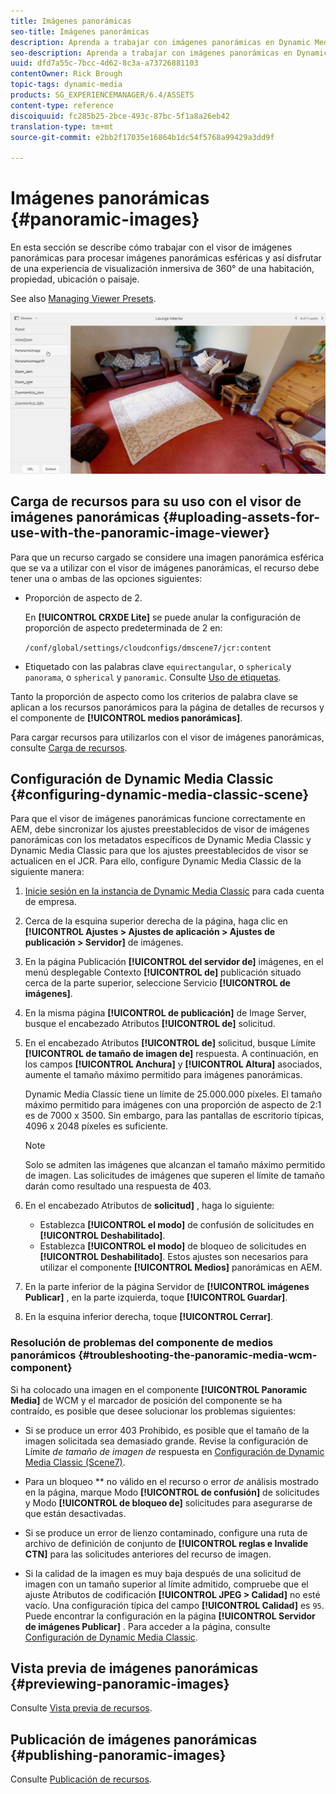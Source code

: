 ```yaml
---
title: Imágenes panorámicas
seo-title: Imágenes panorámicas
description: Aprenda a trabajar con imágenes panorámicas en Dynamic Media.
seo-description: Aprenda a trabajar con imágenes panorámicas en Dynamic Media.
uuid: dfd7a55c-7bcc-4d62-8c3a-a73726881103
contentOwner: Rick Brough
topic-tags: dynamic-media
products: SG_EXPERIENCEMANAGER/6.4/ASSETS
content-type: reference
discoiquuid: fc285b25-2bce-493c-87bc-5f1a8a26eb42
translation-type: tm+mt
source-git-commit: e2bb2f17035e16864b1dc54f5768a99429a3dd9f

---
```



# Imágenes panorámicas {#panoramic-images}

En esta sección se describe cómo trabajar con el visor de imágenes panorámicas para procesar imágenes panorámicas esféricas y así disfrutar de una experiencia de visualización inmersiva de 360° de una habitación, propiedad, ubicación o paisaje.

See also [Managing Viewer Presets](managing-viewer-presets.md).

![panoramic-image2](assets/panoramic-image2.png)

## Carga de recursos para su uso con el visor de imágenes panorámicas {#uploading-assets-for-use-with-the-panoramic-image-viewer}

Para que un recurso cargado se considere una imagen panorámica esférica que se va a utilizar con el visor de imágenes panorámicas, el recurso debe tener una o ambas de las opciones siguientes:

* Proporción de aspecto de 2.

   En **[!UICONTROL CRXDE Lite]** se puede anular la configuración de proporción de aspecto predeterminada de 2 en:

   `/conf/global/settings/cloudconfigs/dmscene7/jcr:content`

* Etiquetado con las palabras clave `equirectangular`, o `spherical`y `panorama`, o `spherical` y `panoramic`. Consulte [Uso de etiquetas](/help/sites-authoring/tags.md).

Tanto la proporción de aspecto como los criterios de palabra clave se aplican a los recursos panorámicos para la página de detalles de recursos y el componente de **[!UICONTROL medios panorámicas]**.

Para cargar recursos para utilizarlos con el visor de imágenes panorámicas, consulte [Carga de recursos](managing-assets-touch-ui.md#uploading-assets).

## Configuración de Dynamic Media Classic {#configuring-dynamic-media-classic-scene}

Para que el visor de imágenes panorámicas funcione correctamente en AEM, debe sincronizar los ajustes preestablecidos de visor de imágenes panorámicas con los metadatos específicos de Dynamic Media Classic y Dynamic Media Classic para que los ajustes preestablecidos de visor se actualicen en el JCR. Para ello, configure Dynamic Media Classic de la siguiente manera:

1. [Inicie sesión en la instancia de Dynamic Media Classic](https://www.adobe.com/marketing-cloud/experience-manager/scene7-login.html) para cada cuenta de empresa.

1. Cerca de la esquina superior derecha de la página, haga clic en **[!UICONTROL Ajustes > Ajustes de aplicación > Ajustes de publicación > Servidor]** de imágenes.
1. En la página Publicación **[!UICONTROL del servidor de]** imágenes, en el menú desplegable Contexto **[!UICONTROL de]** publicación situado cerca de la parte superior, seleccione Servicio **[!UICONTROL de imágenes]**.

1. En la misma página **[!UICONTROL de publicación]** de Image Server, busque el encabezado Atributos **[!UICONTROL de]** solicitud.
1. En el encabezado Atributos **[!UICONTROL de]** solicitud, busque Límite **[!UICONTROL de tamaño de imagen de]** respuesta. A continuación, en los campos **[!UICONTROL Anchura]** y **[!UICONTROL Altura]** asociados, aumente el tamaño máximo permitido para imágenes panorámicas.

   Dynamic Media Classic tiene un límite de 25.000.000 píxeles. El tamaño máximo permitido para imágenes con una proporción de aspecto de 2:1 es de 7000 x 3500. Sin embargo, para las pantallas de escritorio típicas, 4096 x 2048 píxeles es suficiente.

   >[!NOTE]
   >
   >Solo se admiten las imágenes que alcanzan el tamaño máximo permitido de imagen. Las solicitudes de imágenes que superen el límite de tamaño darán como resultado una respuesta de 403.

1. En el encabezado Atributos de **solicitud]** , haga lo siguiente:

   * Establezca **[!UICONTROL el modo]** de confusión de solicitudes en **[!UICONTROL Deshabilitado]**.
   * Establezca **[!UICONTROL el modo]** de bloqueo de solicitudes en **[!UICONTROL Deshabilitado]**.
   Estos ajustes son necesarios para utilizar el componente **[!UICONTROL Medios]** panorámicas en AEM.

1. En la parte inferior de la página Servidor de **[!UICONTROL imágenes Publicar]** , en la parte izquierda, toque **[!UICONTROL Guardar]**.

1. En la esquina inferior derecha, toque **[!UICONTROL Cerrar]**.

### Resolución de problemas del componente de medios panorámicos {#troubleshooting-the-panoramic-media-wcm-component}

Si ha colocado una imagen en el componente **[!UICONTROL Panoramic Media]** de WCM y el marcador de posición del componente se ha contraído, es posible que desee solucionar los problemas siguientes:

* Si se produce un error 403 Prohibido, es posible que el tamaño de la imagen solicitada sea demasiado grande. Revise la configuración de Límite *de tamaño de imagen de* respuesta en [Configuración de Dynamic Media Classic (Scene7)](#configuring-dynamic-media-classic-scene).

* Para un bloqueo ** no válido en el recurso o error *de* análisis mostrado en la página, marque Modo **[!UICONTROL de confusión]** de solicitudes y Modo **[!UICONTROL de bloqueo de]** solicitudes para asegurarse de que están desactivadas.
* Si se produce un error de lienzo contaminado, configure una ruta de archivo de definición de conjunto de **[!UICONTROL reglas e Invalide CTN]** para las solicitudes anteriores del recurso de imagen.
* Si la calidad de la imagen es muy baja después de una solicitud de imagen con un tamaño superior al límite admitido, compruebe que el ajuste Atributos de codificación **[!UICONTROL JPEG > Calidad]** no esté vacío. Una configuración típica del campo **[!UICONTROL Calidad]** es `95`. Puede encontrar la configuración en la página **[!UICONTROL Servidor de imágenes Publicar]** . Para acceder a la página, consulte [Configuración de Dynamic Media Classic](#configuring-dynamic-media-classic-scene).

## Vista previa de imágenes panorámicas {#previewing-panoramic-images}

Consulte [Vista previa de recursos](previewing-assets.md).

## Publicación de imágenes panorámicas {#publishing-panoramic-images}

Consulte [Publicación de recursos](publishing-dynamicmedia-assets.md).
